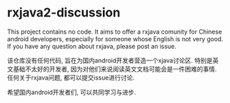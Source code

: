 # rxjava2-discussion
This project contains no code. It aims to offer a rxjava comunity for Chinese android developers, especially for someone whose English is not very good. If you have any question about rxjava, please post an issue.

该仓库没有任何代码, 旨在为国内android开发者营造一个xjava讨论区. 特别是英文基础不太好的开发者, 因为对他们来说阅读英文文档可能会是一件困难的事情. 任何关于rxjava问题, 都可以提交issue进行讨论.

希望国内android开发者们, 可以共同学习与进步.
